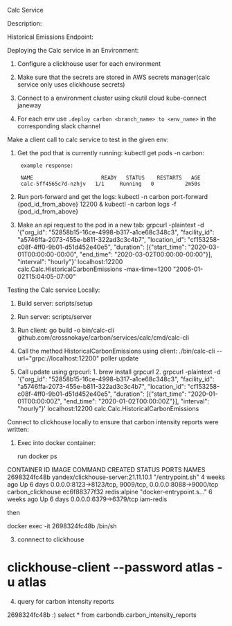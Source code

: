 Calc Service

Description:

Historical Emissions Endpoint:


Deploying the Calc service in an Environment:

1. Configure a clickhouse user for each environment

2. Make sure that the secrets are stored in AWS secrets manager(calc service only uses clickhouse secrets)

3. Connect to a environment cluster using ckutil cloud kube-connect janeway

4. For each env use `.deploy carbon <branch_name> to <env_name>` in the corresponding slack channel

Make a client call to calc service to test in the given env:

1. Get the pod that is currently running:
		kubectl get pods -n carbon:

		example response:

		NAME                      READY   STATUS    RESTARTS   AGE
		calc-5ff4565c7d-nzhjv   1/1     Running   0          2m50s


2. Run port-forward and get the logs:
		kubectl -n carbon port-forward {pod_id_from_above} 12200 &
		kubectl -n carbon logs -f {pod_id_from_above}


3. Make an api request to the pod in a new tab:
	 	grpcurl -plaintext -d '{"org_id": "52858b15-16ce-4998-b317-a1ce68c348c3", "facility_id": "a5746ffa-2073-455e-b811-322ad3c3c4b7", "location_id": "cf153258-c08f-4ff0-9b01-d51d452e40e5", "duration": [{"start_time": "2020-03-01T00:00:00-00:00", "end_time": "2020-03-02T00:00:00-00:00"}], "interval": "hourly"}' localhost:12200 calc.Calc.HistoricalCarbonEmissions
-max-time=1200 
"2006-01-02T15:04:05-07:00"

Testing the Calc service Locally:

1. Build server:
		scripts/setup

2. Run server:
		scripts/server
3. Run client:
		go build -o bin/calc-cli github.com/crossnokaye/carbon/services/calc/cmd/calc-cli

4. Call the method HistoricalCarbonEmissions using client: 
		./bin/calc-cli --url="grpc://localhost:12200" poller update

5. Call update using grpcurl:
		1. brew install grpcurl
		2. grpcurl -plaintext -d '{"org_id": "52858b15-16ce-4998-b317-a1ce68c348c3", "facility_id": "a5746ffa-2073-455e-b811-322ad3c3c4b7", "location_id": "cf153258-c08f-4ff0-9b01-d51d452e40e5", "duration": [{"start_time": "2020-01-01T00:00:00Z", "end_time": "2020-01-02T00:00:00Z"}], "interval": "hourly"}' localhost:12200 calc.Calc.HistoricalCarbonEmissions

Connect to clickhouse locally to ensure that carbon intensity reports were written:

1. Exec into docker container:

	run docker ps

CONTAINER ID   IMAGE                                 COMMAND                  CREATED       STATUS      PORTS                                                      NAMES
2698324fc48b   yandex/clickhouse-server:21.11.10.1   "/entrypoint.sh"         4 weeks ago   Up 6 days   0.0.0.0:8123->8123/tcp, 9009/tcp, 0.0.0.0:8088->9000/tcp   carbon_clickhouse
ec6f88377f32   redis:alpine                          "docker-entrypoint.s…"   6 weeks ago   Up 6 days   0.0.0.0:6379->6379/tcp                                     iam-redis

then

docker exec -it 2698324fc48b /bin/sh

3. connnect to clickhouse

# clickhouse-client --password atlas -u atlas

4. query for carbon intensity reports

2698324fc48b :) select * from carbondb.carbon_intensity_reports
